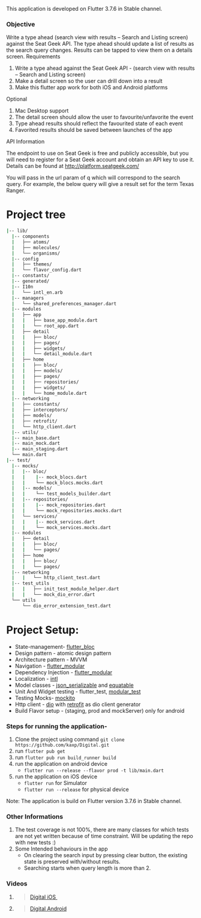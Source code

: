 This application is developed on Flutter 3.7.6 in Stable channel.

### Objective
Write a type ahead (search view with results – Search and Listing screen) against the Seat
Geek API. The type ahead should update a list of results as the search query changes.
Results can be tapped to view them on a details screen.
Requirements
1. Write a type ahead against the Seat Geek API - (search view with results – Search
and Listing screen)
2. Make a detail screen so the user can drill down into a result
3. Make this flutter app work for both iOS and Android platforms

Optional
1. Mac Desktop support
2. The detail screen should allow the user to favourite/unfavorite the event
3. Type ahead results should reflect the favourited state of each event
4. Favorited results should be saved between launches of the app

API Information

The endpoint to use on Seat Geek is free and publicly accessible, but you will need to
register for a Seat Geek account and obtain an API key to use it. Details can be found at
http://platform.seatgeek.com/

You will pass in the url param of q which will correspond to the search query. For example,
the below query will give a result set for the term Texas Ranger.


# Project tree

```bash
|-- lib/
  |-- components
  |   ├── atoms/
  |   ├── molecules/
  |   └── organisms/
  |-- config
  |   ├── themes/
  |   └── flavor_config.dart
  |-- constants/
  |-- generated/
  |-- I10n
  |   └── intl_en.arb
  |-- managers
  |   └── shared_preferences_manager.dart
  |-- modules
  |   ├── app
  |   |   ├── base_app_module.dart
  |   |   └── root_app.dart
  |   ├── detail
  |   |   ├── bloc/
  |   |   ├── pages/
  |   |   ├── widgets/  
  |   |   └── detail_module.dart
  |   ├── home
  |   |   ├── bloc/
  |   |   ├── models/
  |   |   ├── pages/
  |   |   ├── repositories/
  |   |   ├── widgets/
  |   |   └── home_module.dart
  |-- networking
  |   ├── constants/
  |   ├── interceptors/
  |   ├── models/
  |   ├── retrofit/
  |   └── http_client.dart
  |-- utils/
  |-- main_base.dart
  |-- main_mock.dart
  |-- main_staging.dart
  └── main.dart
|-- test/
  |-- mocks/
  |   |-- bloc/
  |   |    |-- mock_blocs.dart
  |   |    └── mock_blocs.mocks.dart
  |   |-- models/
  |   |    └── test_models_builder.dart
  |   |-- repositories/
  |   |    |-- mock_repositories.dart
  |   |    └── mock_repositories.mocks.dart
  |   └── services/
  |   |    |-- mock_services.dart
  |   |    └── mock_services.mocks.dart
  |-- modules
  |   ├── detail
  |   |   ├── bloc/
  |   |   └── pages/
  |   ├── home
  |   |   ├── bloc/
  |   |   └── pages/
  |-- networking
  |   |   └── http_client_test.dart
  |-- test_utils
  |   |   ├── init_test_module_helper.dart
  |   |   └── mock_dio_error.dart
  └── utils
      └── dio_error_extension_test.dart
```

# Project Setup:

- State-management- [flutter_bloc](https://pub.dev/packages/flutter_bloc)
- Design pattern - atomic design pattern
- Architecture pattern - MVVM
- Navigation - [flutter_modular](https://pub.dev/packages/flutter_modular)
- Dependency Injection - [flutter_modular](https://pub.dev/packages/flutter_modular)
- Localization - [intl](https://pub.dev/packages/intl)
- Model classes -  [json_serializable](https://pub.dev/packages/json_serializable) and [equatable](https://pub.dev/packages/equatable)
- Unit And Widget testing - flutter_test, [modular_test](https://pub.dev/packages/modular_test)
- Testing Mocks- [mockito](https://pub.dev/packages/mockito)
- Http client - [dio](https://pub.dev/packages/dio) with [retrofit](https://pub.dev/packages/retrofit) as dio client generator
- Build Flavor setup - (staging, prod and mockServer) only for android


### Steps for running the application-

1. Clone the project using command `git clone https://github.com/kaxp/Digital.git`
2. run `flutter pub get`
3. run `flutter pub run build_runner build`
4. run the application on android device
   - `flutter run --release --flavor prod -t lib/main.dart`
5. run the application on iOS device
   - `flutter run` for Simulator
   - `flutter run --release` for physical device

Note: The application is build on Flutter version 3.7.6 in Stable channel. 


### Other Informations
1. The test coverage is not 100%, there are many classes for which tests are not yet written because of time constraint. Will be updating the repo with new tests :)
2. Some Intended behaviours in the app
   - On clearing the search input by pressing clear button, the existing state is preserved with/without results.
   - Searching starts when query length is more than 2.

### Videos

1. <blockquote class="imgur-embed-pub" lang="en" data-id="a/ja43zbT"  ><a href="//imgur.com/a/ja43zbT">Digital iOS </a></blockquote><script async src="//s.imgur.com/min/embed.js" charset="utf-8"></script>
2. <blockquote class="imgur-embed-pub" lang="en" data-id="a/QdiIkCo"  ><a href="//imgur.com/a/QdiIkCo">Digital Android</a></blockquote><script async src="//s.imgur.com/min/embed.js" charset="utf-8"></script>





